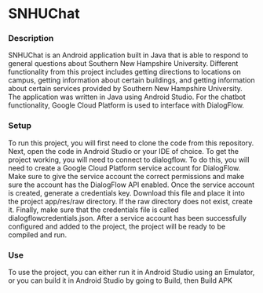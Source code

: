 # SNHUChat

### Description
SNHUChat is an Android application built in Java that is able to respond to general questions about Southern New Hampshire University.
Different functionality from this project includes getting directions to locations on campus, getting information about certain buildings,
and getting information about certain services provided by Southern New Hampshire University. The application was written in Java using Android Studio.
For the chatbot functionality, Google Cloud Platform is used to interface with DialogFlow.

### Setup
To run this project, you will first need to clone the code from this repository. Next, open the code in Android Studio or your IDE of choice.
To get the project working, you will need to connect to dialogflow. To do this, you will need to create a Google Cloud Platform service account for DialogFlow.
Make sure to give the service account the correct permissions and make sure the account has the DialogFlow API enabled. Once the service account is created,
generate a credentials key. Download this file and place it into the project app/res/raw directory. If the raw directory does not exist, create it. Finally,
make sure that the credentials file is called dialogflowcredentials.json. After a service account has been successfully configured and added to the project, the project
will be ready to be compiled and run.

### Use
To use the project, you can either run it in Android Studio using an Emulator, or you can build it in Android Studio by going to Build, then Build APK
